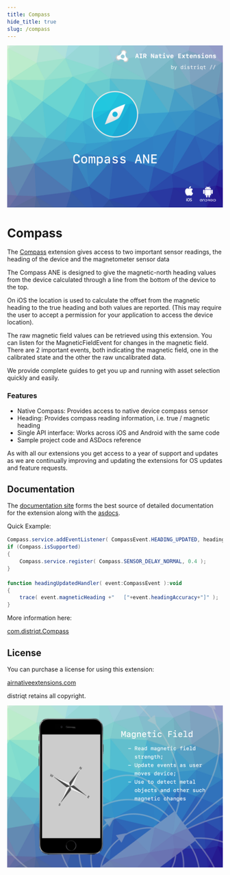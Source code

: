 ```yaml
---
title: Compass
hide_title: true
slug: /compass
---
```


![](images/hero.png)

# Compass

The [Compass](http://airnativeextensions.com/extension/com.distriqt.Compass) extension gives access to two important sensor readings, the heading of the device and the magnetometer sensor data

The Compass ANE is designed to give the magnetic-north heading values from the device calculated through a line from the bottom of the device to the top.

On iOS the location is used to calculate the offset from the magnetic heading to the true heading and both values are reported. (This may require the user to accept a permission for your application to access the device location).

The raw magnetic field values can be retrieved using this extension. You can listen for the MagneticFieldEvent for changes in the magnetic field. There are 2 important events, both indicating the magnetic field, one in the calibrated state and the other the raw uncalibrated data.

We provide complete guides to get you up and running with asset selection quickly and easily.

### Features

- Native Compass: Provides access to native device compass sensor
- Heading: Provides compass reading information, i.e. true / magnetic heading
- Single API interface: Works across iOS and Android with the same code
- Sample project code and ASDocs reference

As with all our extensions you get access to a year of support and updates as we are continually improving and updating the extensions for OS updates and feature requests.

## Documentation

The [documentation site](https://docs.airnativeextensions.com/docs/compass) forms the best source of detailed documentation for the extension along with the [asdocs](https://docs.airnativeextensions.com/asdocs/compass).

Quick Example:

```actionscript
Compass.service.addEventListener( CompassEvent.HEADING_UPDATED, headingUpdatedHandler );
if (Compass.isSupported)
{
	Compass.service.register( Compass.SENSOR_DELAY_NORMAL, 0.4 );
}

function headingUpdatedHandler( event:CompassEvent ):void
{
	trace( event.magneticHeading +"   ["+event.headingAccuracy+"]" );
}
```

More information here:

[com.distriqt.Compass](https://airnativeextensions.com/extension/com.distriqt.Compass)

## License

You can purchase a license for using this extension:

[airnativeextensions.com](https://airnativeextensions.com/)

distriqt retains all copyright.

![](images/promo.png)
